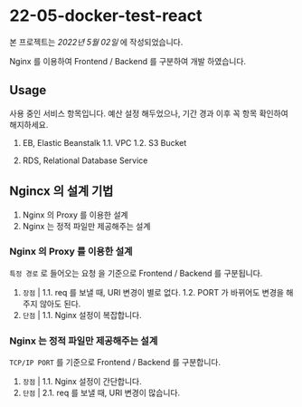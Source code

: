 # 22-05-docker-test-react

본 프로젝트는 _2022년 5월 02일_ 에 작성되었습니다.

Nginx 를 이용하여 Frontend / Backend 를 구분하여 개발 하였습니다. 

## Usage

사용 중인 서비스 항목입니다.
예산 설정 해두었으나, 기간 경과 이후 꼭 항목 확인하여 해지하세요.

1. EB, Elastic Beanstalk
1.1. VPC
1.2. S3 Bucket

2. RDS, Relational Database Service

## Ngincx 의 설계 기법

1. Nginx 의 Proxy 를 이용한 설계
2. Nginx 는 정적 파일만 제공해주는 설계

### Nginx 의 Proxy 를 이용한 설계

`특정 경로` 로 들어오는 요청 을 기준으로 Frontend / Backend 를 구분됩니다.

1. `장점` |
    1.1. req 를 보낼 때, URI 변경이 별로 없다.
    1.2. PORT 가 바뀌어도 변경을 해주지 않아도 된다.
2. `단점` |
    1.1. Nginx 설정이 복잡합니다.


### Nginx 는 정적 파일만 제공해주는 설계

`TCP/IP PORT` 를 기준으로 Frontend / Backend 를 구분합니다.

1. `장점` |
    1.1. Nginx 설정이 간단합니다.
2. `단점` |
    2.1. req 를 보낼 때, URI 변경이 많습니다.